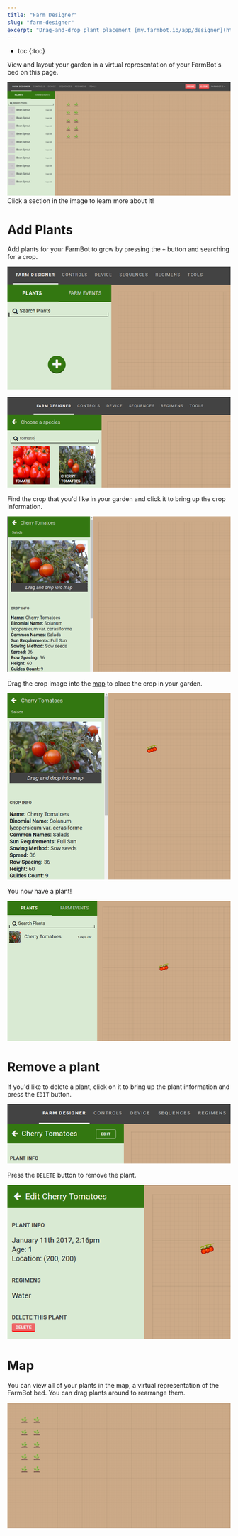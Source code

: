 ```yaml
---
title: "Farm Designer"
slug: "farm-designer"
excerpt: "Drag-and-drop plant placement [my.farmbot.io/app/designer](http://my.farmbot.io/app/designer)"
---
```


* toc
{:toc}

View and layout your garden in a virtual representation of your FarmBot's bed on this page.

<div class="nav-image">
  <img class="nav-image" src="sprouts.png" alt="Farm Designer" />
  <a href="https://software.farmbot.io/docs/farm-designer#add-plants" style="top: 8%; left: 0%; width: 21.5%; height: 91%;"></a>
  <a href="https://software.farmbot.io/docs/farm-designer#map" style="top: 8%; left: 21.5%; width: 78%; height: 91%;"></a>
</div>
<figcaption class="caption">Click a section in the image to learn more about it!</figcaption>



# Add Plants

Add plants for your FarmBot to grow by pressing the `+` button and searching for a crop.

![add.png](add.png)



![tomato.png](tomato.png)

Find the crop that you'd like in your garden and click it to bring up the crop information.

![cherry_tomato.png](cherry_tomato.png)

Drag the crop image into the [map](#map) to place the crop in your garden.

![tomato_drag.png](tomato_drag.png)

You now have a plant!

![new_tomato.png](new_tomato.png)



# Remove a plant

If you'd like to delete a plant, click on it to bring up the plant information and press the `EDIT` button.

![edit.png](edit.png)

Press the `DELETE` button to remove the plant.

![editing.png](editing.png)



# Map

You can view all of your plants in the map, a virtual representation of the FarmBot bed. You can drag plants around to rearrange them.

![dc5db8f-map.png](map.png)


